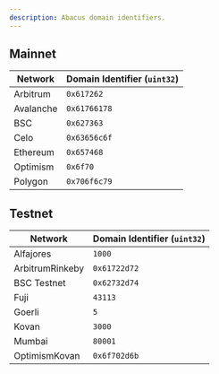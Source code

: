 ```yaml
---
description: Abacus domain identifiers.
---
```


## Mainnet

| Network | Domain Identifier (`uint32`) |
| ------- | ------- |
| Arbitrum | `0x617262` |
| Avalanche | `0x61766178` |
| BSC | `0x627363` |
| Celo | `0x63656c6f` |
| Ethereum | `0x657468` |
| Optimism | `0x6f70` |
| Polygon | `0x706f6c79` |

## Testnet

| Network | Domain Identifier (`uint32`) |
| ------- | ------- |
| Alfajores | `1000` |
| ArbitrumRinkeby | `0x61722d72` |
| BSC Testnet | `0x62732d74` |
| Fuji | `43113` |
| Goerli | `5` |
| Kovan | `3000` |
| Mumbai | `80001` |
| OptimismKovan | `0x6f702d6b` |

